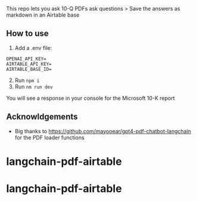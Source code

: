 

This repo lets you ask 10-Q PDFs ask questions > Save the answers as markdown in an Airtable base

## How to use

1. Add a .env file:

```
OPENAI_API_KEY=
AIRTABLE_API_KEY=
AIRTABLE_BASE_ID=
```

2. Run `npm i`
3. Run `nm run dev`

You will see a response in your console for the Microsoft 10-K report

## Acknowldgements

- Big thanks to https://github.com/mayooear/gpt4-pdf-chatbot-langchain for the PDF loader functions
# langchain-pdf-airtable
# langchain-pdf-airtable
